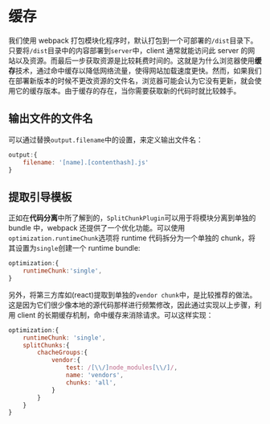 # 缓存

我们使用 webpack 打包模块化程序时，默认打包到一个可部署的`/dist`目录下。只要将`/dist`目录中的内容部署到`server`中，client 通常就能访问此 server 的网站以及资源。而最后一步获取资源是比较耗费时间的。这就是为什么浏览器使用**缓存**技术，通过命中缓存以降低网络流量，使得网站加载速度更快。然而，如果我们在部署新版本的时候不更改资源的文件名，浏览器可能会认为它没有更新，就会使用它的缓存版本。由于缓存的存在，当你需要获取新的代码时就比较棘手。

## 输出文件的文件名

可以通过替换`output.filename`中的设置，来定义输出文件名：
```js
output:{
    filename: '[name].[contenthash].js'
}
```

## 提取引导模板

正如在**代码分离**中所了解到的，`SplitChunkPlugin`可以用于将模块分离到单独的 bundle 中，webpack 还提供了一个优化功能。可以使用`optimization.runtimeChunk`选项将 runtime 代码拆分为一个单独的 chunk，将其设置为`single`创建一个 runtime bundle:
```js
optimization:{
    runtimeChunk:'single',
}
```

另外，将第三方库如(react)提取到单独的`vendor chunk`中，是比较推荐的做法。这是因为它们很少像本地的源代码那样进行频繁修改，因此通过实现以上步骤，利用 client 的长期缓存机制，命中缓存来消除请求。可以这样实现：
```js
optimization:{
    runtimeChunk: 'single',
    splitChunks:{
        chacheGroups:{
            vendor:{
                test: /[\\/]node_modules[\\/]/,
                name: 'vendors',
                chunks: 'all',
            }
        }
    }
}
```

